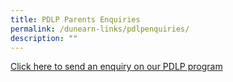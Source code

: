 ```yaml
---
title: PDLP Parents Enquiries
permalink: /dunearn-links/pdlpenquiries/
description: ""
---
```

[Click here to send an enquiry on our PDLP program](https://form.gov.sg/60876c872431e40011a39b7b)
